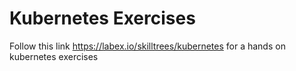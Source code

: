 # Kubernetes Exercises
Follow this link https://labex.io/skilltrees/kubernetes for a hands on kubernetes exercises